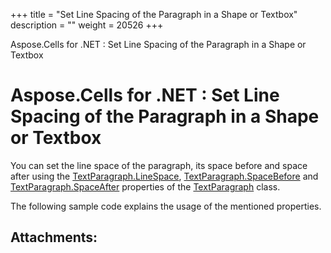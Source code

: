 +++
title = "Set Line Spacing of the Paragraph in a Shape or Textbox" 
description = "" 
weight = 20526 
+++

Aspose.Cells for .NET : Set Line Spacing of the Paragraph in a Shape or Textbox  

# Aspose.Cells for .NET : Set Line Spacing of the Paragraph in a Shape or Textbox


You can set the line space of the paragraph, its space before and space after using the [TextParagraph.LineSpace](https://apireference.aspose.com/net/cells/aspose.cells.drawing.texts/textparagraph/properties/linespace), [TextParagraph.SpaceBefore](https://apireference.aspose.com/net/cells/aspose.cells.drawing.texts/textparagraph/properties/spacebefore) and [TextParagraph.SpaceAfter](https://apireference.aspose.com/net/cells/aspose.cells.drawing.texts/textparagraph/properties/spaceafter) properties of the [TextParagraph](https://apireference.aspose.com/net/cells/aspose.cells.drawing.texts/textparagraph) class.

The following sample code explains the usage of the mentioned properties.

## Attachments:


